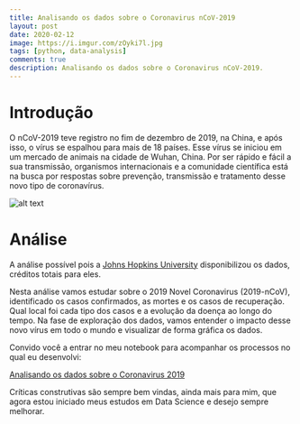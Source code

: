 ```yaml
---
title: Analisando os dados sobre o Coronavirus nCoV-2019
layout: post
date: 2020-02-12
image: https://i.imgur.com/zOyki7l.jpg
tags: [python, data-analysis]
comments: true
description: Analisando os dados sobre o Coronavirus nCoV-2019.
---
```


# Introdução
O nCoV-2019 teve registro no fim de dezembro de 2019, na China, e após isso, o vírus se espalhou para mais de 18 países. Esse vírus se iniciou em um mercado de animais na cidade de Wuhan, China. Por ser rápido e fácil a sua transmissão, organismos internacionais e a comunidade científica está na busca por respostas sobre prevenção, transmissão e tratamento desse novo tipo de coronavírus.

![alt text](https://i.imgur.com/Y4vIqDq.png)

# Análise
A análise possível pois a [Johns Hopkins University](https://github.com/CSSEGISandData/COVID-19) disponibilizou os dados, créditos totais para eles.

Nesta análise vamos estudar sobre o 2019 Novel Coronavirus (2019-nCoV), identificado os casos confirmados, as mortes e os casos de recuperação. Qual local foi cada tipo dos casos e a evolução da doença ao longo do tempo. Na fase de exploração dos dados, vamos entender o impacto desse novo vírus em todo o mundo e visualizar de forma gráfica os dados.

Convido você a entrar no meu notebook para acompanhar os processos no qual eu desenvolvi:

[Analisando os dados sobre o Coronavirus 2019](http://bit.ly/2OMwAWs)

Críticas construtivas são sempre bem vindas, ainda mais para mim, que agora estou iniciado meus estudos em Data Science e desejo sempre melhorar.